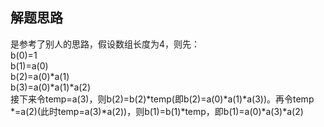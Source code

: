 ## 解题思路
是参考了别人的思路，假设数组长度为4，则先：<br>
b(0)=1<br>
b(1)=a(0)<br>
b(2)=a(0)*a(1)<br>
b(3)=a(0)*a(1)*a(2)<br>
接下来令temp=a(3)，则b(2)=b(2)*temp(即b(2)=a(0)*a(1)*a(3))。再令temp *=a(2)(此时temp=a(3)*a(2))，则b(1)=b(1)*temp，即b(1)=a(0)*a(3)*a(2)